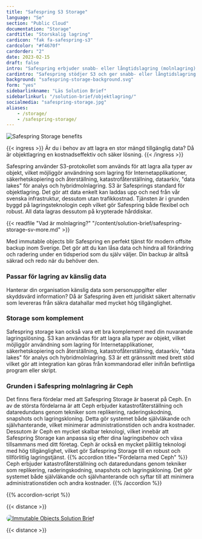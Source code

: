 ```yaml
---
title: "Safespring S3 Storage"
language: "Se"
section: "Public Cloud"
documentation: "Storage"
cardtitle: "Storskalig lagring"
cardicon: "fak fa-safespring-s3"
cardcolor: "#f4670f"
cardorder: "2"
date: 2023-02-15
draft: false
intro: "Safespring erbjuder snabb- eller långtidslagring (molnlagring) för din data med hjälp av S3-protokollet, en kostnadseffektiv och säker lösning för lagring av stora mängder tillgänglig data."
cardintro: "Safespring stödjer S3 och ger snabb- eller långtidslagring för er data."
background: "safespring-storage-background.svg"
form: "yes"
sidebarlinkname: "Läs Solution Brief"
sidebarlinkurl: "/solution-brief/objektlagring/"
socialmedia: "safespring-storage.jpg"
aliases:
    - /storage/
    - /safespring-storage/
---
```


![Safespring Storage benefits](/img/safespring-storage-key-points.svg)


{{< ingress >}}
Är du i behov av att lagra en stor mängd tillgänglig data? Då är objektlagring en kostnadseffektiv och säker lösning.
{{< /ingress >}}

Safespring använder S3-protokollet som används för att lagra alla typer av objekt, vilket möjliggör användning som lagring för Internetapplikationer, säkerhetskopiering och återställning, katastrofåterställning, dataarkiv, "data lakes" för analys och hybridmolnlagring. S3 är Safesprings standard för objektlagring. Det gör att data enkelt kan laddas upp och ned från vår svenska infrastruktur, dessutom utan trafikkostnad. Tjänsten är i grunden byggd på lagringsteknologin ceph vilket gör Safespring både flexibel och robust. All data lagras dessutom på krypterade hårddiskar.

{{< readfile "Vad är molnlagring?" "/content/solution-brief/safespring-storage-sv-more.md" >}}

Med immutable objects blir Safespring en perfekt tjänst för modern offsite backup inom Sverige. Det gör att du kan låsa data och hindra all förändring och radering under en tidsperiod som du själv väljer. Din backup är alltså säkrad och redo när du behöver den.


### Passar för lagring av känslig data
Hanterar din organisation känslig data som personuppgifter eller skyddsvärd information? Då är Safespring även ett juridiskt säkert alternativ som levereras från säkra datahallar med mycket hög tillgänglighet.

### Storage som komplement
Safespring storage kan också vara ett bra komplement med din nuvarande lagringslösning. S3 kan användas för att lagra alla typer av objekt, vilket möjliggör användning som lagring för Internetapplikationer, säkerhetskopiering och återställning, katastrofåterställning, dataarkiv, "data lakes" för analys och hybridmolnlagring. S3 är ett gränssnitt med brett stöd vilket gör att integration kan göras från kommandorad eller inifrån befintliga program eller skript.

### Grunden i Safespring molnlagring är Ceph
Det finns flera fördelar med att Safespring Storage är baserat på Ceph. En av de största fördelarna är att Ceph erbjuder katastrofåterställning och dataredundans genom tekniker som replikering, raderingskodning, snapshots och lagringskloning. Detta gör systemet både självläkande och självhanterande, vilket minimerar administrationstiden och andra kostnader. Dessutom är Ceph en mycket skalbar teknologi, vilket innebär att Safespring Storage kan anpassa sig efter dina lagringsbehov och växa tillsammans med ditt företag. Ceph är också en mycket pålitlig teknologi med hög tillgänglighet, vilket gör Safespring Storage till en robust och tillförlitlig lagringstjänst.
{{% accordion title="Fördelarna med Ceph" %}}
Ceph erbjuder katastrofåterställning och dataredundans genom tekniker som replikering, raderingskodning, snapshots och lagringskloning. Det gör systemet både självläkande och självhanterande och syftar till att minimera administrationstiden och andra kostnader.
{{% /accordion %}}

{{% accordion-script %}}

{{< distance >}}

<a href="/solution-brief/immutable-storage/">
    <img style="border-radius: 10px;" alt="Immutable Objects Solution Brief" src="/img/blogg/socialmedia/safespring_social_38.gif">
</a>

{{< distance >}}
